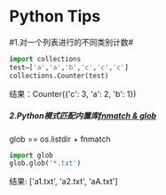 # Python Tips

#1.对一个列表进行的不同类别计数#
```python
import collections
test=['a','a','b','c','c','c']
collections.Counter(test)
```
结果：Counter({'c': 3, 'a': 2, 'b': 1})

##### 2.Python模式匹配内置库[fnmatch & glob](https://www.cnblogs.com/dachenzi/p/8215584.html) <br>
glob == os.listdir + fnmatch
```python
import glob
glob.glob('*.txt')
```
结果: ['a1.txt', 'a2.txt', 'aA.txt']
